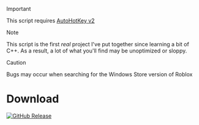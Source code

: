> [!IMPORTANT]
> This script requires [AutoHotKey v2](https://autohotkey.com/download/ahk-v2.exe)

> [!NOTE]
> This script is the first *real* project I've put together since learning a bit of C++. As a result, a lot of what you'll find may be unoptimized or sloppy.

> [!CAUTION]
> Bugs may occur when searching for the Windows Store version of Roblox

# **Download**
[![GitHub Release](https://img.shields.io/github/v/release/WoahItsJeebus/Roblox-Anti-AFK?sort=semver&display_name=release&style=for-the-badge&label=Latest)](https://github.com/WoahItsJeebus/Roblox-Anti-AFK/releases/download/1.0.0/Roblox.Anti-AFK_1.0.0.zip)
